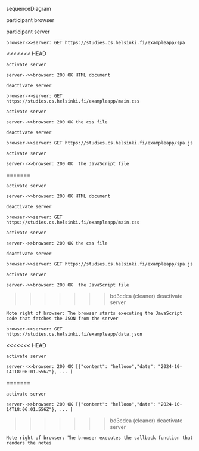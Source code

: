 sequenceDiagram

participant browser

participant server

    browser->>server: GET https://studies.cs.helsinki.fi/exampleapp/spa
<<<<<<< HEAD
    
    activate server
    
    server-->>browser: 200 OK HTML document
    
    deactivate server

    browser->>server: GET https://studies.cs.helsinki.fi/exampleapp/main.css
    
    activate server
    
    server-->>browser: 200 OK the css file
    
    deactivate server

    browser->>server: GET https://studies.cs.helsinki.fi/exampleapp/spa.js
    
    activate server
    
    server-->>browser: 200 OK  the JavaScript file
    
=======

    activate server

    server-->>browser: 200 OK HTML document

    deactivate server

    browser->>server: GET https://studies.cs.helsinki.fi/exampleapp/main.css

    activate server

    server-->>browser: 200 OK the css file

    deactivate server

    browser->>server: GET https://studies.cs.helsinki.fi/exampleapp/spa.js

    activate server

    server-->>browser: 200 OK  the JavaScript file

>>>>>>> bd3cdca (cleaner)
    deactivate server

    Note right of browser: The browser starts executing the JavaScript code that fetches the JSON from the server

    browser->>server: GET https://studies.cs.helsinki.fi/exampleapp/data.json
<<<<<<< HEAD
    
    activate server
    
    server-->>browser: 200 OK [{"content": "hellooo","date": "2024-10-14T18:06:01.556Z"}, ... ]
    
=======

    activate server

    server-->>browser: 200 OK [{"content": "hellooo","date": "2024-10-14T18:06:01.556Z"}, ... ]

>>>>>>> bd3cdca (cleaner)
    deactivate server

    Note right of browser: The browser executes the callback function that renders the notes
